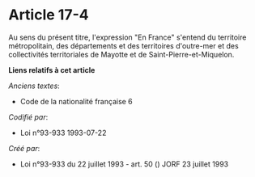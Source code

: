 # Article 17-4

Au sens du présent titre, l'expression "En France" s'entend du territoire métropolitain, des départements et des territoires
d'outre-mer et des collectivités territoriales de Mayotte et de Saint-Pierre-et-Miquelon.

**Liens relatifs à cet article**

_Anciens textes_:

  - Code de la nationalité française 6

_Codifié par_:

  - Loi n°93-933 1993-07-22

_Créé par_:

  - Loi n°93-933 du 22 juillet 1993 - art. 50 () JORF 23 juillet 1993
